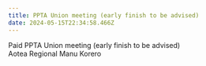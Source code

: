 ```yaml
---
title: PPTA Union meeting (early finish to be advised)
date: 2024-05-15T22:34:58.466Z
---
```

Paid PPTA Union meeting (early finish to be advised)  
Aotea Regional Manu Korero
